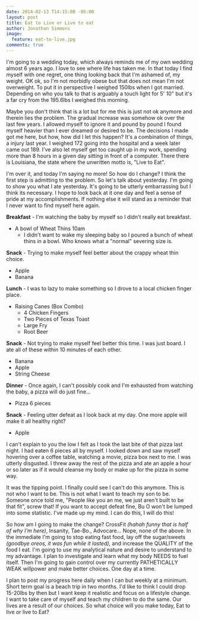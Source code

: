 ```yaml
---
date: 2014-02-13 T14:15:00 -05:00
layout: post
title: Eat to Live or Live to eat
author: Jonathan Simmons
image:
  feature: eat-to-live.jpg
comments: true
---
```


I'm going to a wedding today, which always reminds me of my own wedding almost 6 years ago. I love to see where life has taken me. In that today I find myself with one regret, one thing looking back that I'm ashamed of, my weight. OK ok, so I'm not morbidly obese but that does not mean I'm not overweight. To put it in perspective I weighed 150lbs when I got married. Depending on who you talk to that is arguably a touch light for 5' 10" but it's a far cry from the 195.6lbs I weighed this morning.

Maybe you don't think that is a lot but for me this is just not ok anymore and therein lies the problem. The gradual increase was somehow ok over the last few years. I allowed myself to ignore it and pound by pound I found myself heavier than I ever dreamed or desired to be. The decisions I made got me here, but how, how did I let this happen? It's a combination of things, a injury last year. I weighed 172 going into the hospital and a week later came out 189. I've also let myself get too caught up in my work, spending more than 8 hours in a given day sitting in front of a computer. There there is Louisiana, the state where the unwritten motto is, "Live to Eat".

I'm over it, and today I'm saying no more! So how do I change? I think the first step is admitting to the problem. So let's talk about yesterday. I'm going to show you what I ate yesterday. It's going to be utterly embarrassing but I think its necessary. I hope to look back at it one day and feel a sense of pride at my accomplishments. If nothing else it will stand as a reminder that I never want to find myself here again.

**Breakfast** <span class="text-muted"> - I'm watching the baby by myself so I didn't really eat breakfast.</span>

* A bowl of Wheat Thins 10am
	* I didn't want to wake my sleeping baby so I poured a bunch of wheat thins in a bowl. Who knows what a "normal" severing size is.

**Snack** <span class="text-muted"> - Trying to make myself feel better about the crappy wheat thin choice.</span>

* Apple
* Banana

**Lunch** <span class="text-muted"> - I was to lazy to make something so I drove to a local chicken finger place.</span>

* Raising Canes (Box Combo)
	* 4 Chicken Fingers
	* Two Pieces of Texas Toast
	* Large Fry
	* Root Beer

**Snack** <span class="text-muted"> - Not trying to make myself feel better this time. I was just board. I ate all of these within 10 minutes of each other.</span>

* Banana
* Apple
* String Cheese

**Dinner** <span class="text-muted"> - Once again, I can't possibly cook and I'm exhausted from watching the baby, a pizza will do just fine...</span>

* Pizza 6 pieces

**Snack** <span class="text-muted"> - Feeling utter defeat as I look back at my day. One more apple will make it all healthy right?</span>

* Apple

I can't explain to you the low I felt as I took the last bite of that pizza last night. I had eaten 6 pieces all by myself. I looked down and saw myself hovering over a coffee table, watching a movie, pizza box next to me. I was utterly disgusted. I threw away the rest of the pizza and ate an apple a hour or so later as if it would cleanse my body or make up for the pizza in some way.

It was the tipping point. I finally could see I can't do this anymore. This is not who I want to be. This is not what I want to teach my son to be. Someone once told me, "People like you an me, we just aren't built to be that fit", screw that! If you want to accept defeat fine, Bu O won't be lumped into some statistic. I've made up my mind. I can do this, I will do this!

So how am I going to make the change? CrossFit _(hahah funny that is half of why I'm here)_, Insanity, Tae-Bo., Advocare... Nope, none of the above. In the immediate I'm going to stop eating fast food, lay off the sugar/sweets _(goodbye oreos, it was fun while it lasted)_, and increase the QUALITY of the food I eat. I'm going to use my analytical nature and desire to understand to my advantage. I plan to investigate and learn what my body NEEDS to fuel itself. Then I'm going to gain control over my currently PATHETICALLY WEAK willpower and make better choices. One day at a time.

I plan to post my progress here daily when I can but weekly at a minimum. Short term goal is a beach trip in two months. I'd like to think I could drop 15-20lbs by then but I want keep it realistic and focus on a lifestyle change. I want to take care of myself and teach my children to do the same. Our lives are a result of our choices. So what choice will you make today, Eat to live or live to Eat?


